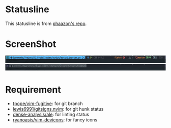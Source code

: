 Statusline
==========
This statusline is from [phaazon's repo](https://github.com/phaazon/config/blob/master/nvim-lua/statusline.vim).


ScreenShot
==========
![Active statusline](media/active.png)
![Inactive statusline](media/inactive.png)

Requirement
===========
- [tpope/vim-fugitive](https://github.com/tpope/vim-fugitive): for git branch
- [lewis6991/gitsigns.nvim](https://github.com/lewis6991/gitsigns.nvim): for git hunk status
- [dense-analysis/ale](https://github.com/dense-analysis/ale): for linting status
- [ryanoasis/vim-devicons](https://github.com/ryanoasis/vim-devicons): for fancy icons
